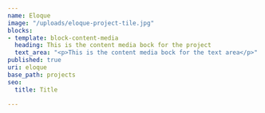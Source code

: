 ```yaml
---
name: Eloque
image: "/uploads/eloque-project-tile.jpg"
blocks:
- template: block-content-media
  heading: This is the content media bock for the project
  text_area: "<p>This is the content media bock for the text area</p>"
published: true
uri: eloque
base_path: projects
seo:
  title: Title

---
```

